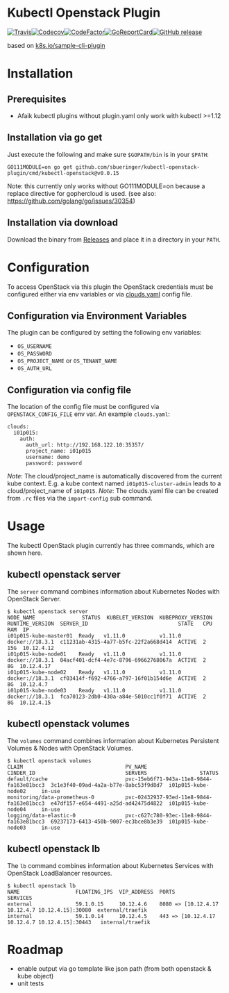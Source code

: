 
# Kubectl Openstack Plugin

[![Travis](https://img.shields.io/travis/sbueringer/kubectl-openstack-plugin.svg)](https://travis-ci.org/sbueringer/kubectl-openstack-plugin)[![Codecov](https://img.shields.io/codecov/c/github/sbueringer/kubectl-openstack-plugin.svg)](https://codecov.io/gh/sbueringer/kubectl-openstack-plugin)[![CodeFactor](https://www.codefactor.io/repository/github/sbueringer/kubectl-openstack-plugin/badge)](https://www.codefactor.io/repository/github/sbueringer/kubectl-openstack-plugin)[![GoReportCard](https://goreportcard.com/badge/github.com/sbueringer/kubectl-openstack-plugin?style=plastic)](https://goreportcard.com/report/github.com/sbueringer/kubectl-openstack-plugin)[![GitHub release](https://img.shields.io/github/release/sbueringer/kubectl-openstack-plugin.svg)](https://github.com/sbueringer/kubectl-openstack-plugin/releases)

based on [k8s.io/sample-cli-plugin](https://github.com/kubernetes/kubernetes/tree/master/staging/src/k8s.io/sample-cli-plugin)

# Installation 

## Prerequisites

* Afaik kubectl plugins without plugin.yaml only work with kubectl >=1.12

## Installation via go get

Just execute the following and make sure `$GOPATH/bin` is in your `$PATH`:
````
GO111MODULE=on go get github.com/sbueringer/kubectl-openstack-plugin/cmd/kubectl-openstack@v0.0.15
````

Note: this currently only works without GO111MODULE=on because a replace directive for gophercloud is used. (see also: https://github.com/golang/go/issues/30354)

## Installation via download

Download the binary from [Releases](https://github.com/sbueringer/kubectl-openstack-plugin/releases) and place it in a directory in your `PATH`.


# Configuration

To access OpenStack via this plugin the OpenStack credentials must be configured either via env variables or via [clouds.yaml](https://docs.openstack.org/python-openstackclient/pike/configuration/index.html) config file.

## Configuration via Environment Variables

The plugin can be configured by setting the following env variables:
* `OS_USERNAME`
* `OS_PASSWORD`
* `OS_PROJECT_NAME` or `OS_TENANT_NAME`
* `OS_AUTH_URL`

## Configuration via config file

The location of the config file must be configured via `OPENSTACK_CONFIG_FILE` env var. An example `clouds.yaml`:
````
clouds:
  i01p015:
    auth:
      auth_url: http://192.168.122.10:35357/
      project_name: i01p015
      username: demo
      password: password
````

*Note*: The cloud/project_name is automatically discovered from the current kube context. E.g. a kube context named `i01p015-cluster-admin` leads to a cloud/project_name of `i01p015`. 
*Note*: The clouds.yaml file can be created from `.rc` files via the `import-config` sub command.

# Usage

The kubectl OpenStack plugin currently has three commands, which are shown here.

## kubectl openstack server

The `server` command combines information about Kubernetes Nodes with OpenStack Server.

````
$ kubectl openstack server
NODE_NAME               STATUS  KUBELET_VERSION  KUBEPROXY_VERSION  RUNTIME_VERSION  SERVER_ID                             STATE   CPU  RAM  IP
i01p015-kube-master01  Ready   v1.11.0           v1.11.0            docker://18.3.1  c11231ab-4315-4a77-b5fc-22f2a668d414  ACTIVE  2    15G  10.12.4.12
i01p015-kube-node01    Ready   v1.11.0           v1.11.0            docker://18.3.1  04acf401-dcf4-4e7c-8796-69662768067a  ACTIVE  2     8G  10.12.4.17
i01p015-kube-node02    Ready   v1.11.0           v1.11.0            docker://18.3.1  cf03414f-f692-4766-a797-16f01b154d6e  ACTIVE  2     8G  10.12.4.7
i01p015-kube-node03    Ready   v1.11.0           v1.11.0            docker://18.3.1  fca70123-2db0-430a-a84e-5010cc1f0f71  ACTIVE  2     8G  10.12.4.15
````

## kubectl openstack volumes

The `volumes` command combines information about Kubernetes Persistent Volumes & Nodes with OpenStack Volumes.

````
$ kubectl openstack volumes
CLAIM                                 PV_NAME                                   CINDER_ID                             SERVERS                 STATUS
default/cache                         pvc-15eb6f71-943a-11e8-9844-fa163e81bcc3  3c1e3f40-09ad-4a2a-b77e-8abc53f9d8d7  i01p015-kube-node02     in-use
monitoring/data-prometheus-0          pvc-02432937-93ed-11e8-9844-fa163e81bcc3  e47df157-e654-4491-a25d-ad42475d4822  i01p015-kube-node04     in-use
logging/data-elastic-0                pvc-c627c780-93ec-11e8-9844-fa163e81bcc3  69237173-6413-450b-9007-ec3bce8b3e39  i01p015-kube-node03     in-use
````

## kubectl openstack lb

The `lb` command combines information about Kubernetes Services with OpenStack LoadBalancer resources.

````
$ kubectl openstack lb
NAME                  FLOATING_IPS  VIP_ADDRESS  PORTS                                            SERVICES
external              59.1.0.15     10.12.4.6    8080 => [10.12.4.17 10.12.4.7 10.12.4.15]:30080  external/traefik
internal              59.1.0.14     10.12.4.5    443 => [10.12.4.17 10.12.4.7 10.12.4.15]:30443   internal/traefik
````

# Roadmap

* enable output via go template like json path (from both openstack & kube object)
* unit tests
